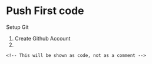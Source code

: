 # Push First code

Setup Git
1. Create Github Account
2. 
`<!-- This will be shown as code, not as a comment -->`